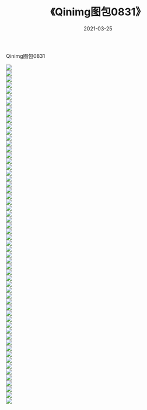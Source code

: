 ﻿---
layout: post
title:  《Qinimg图包0831》
date:   2021-03-25
img: http://imgx.orgx.ga/Qinimg图包/Qinimg图包0831/000.jpg
categories: [美女, 清纯, 唯美]
---

Qinimg图包0831

 ![](http://imgx.orgx.ga/Qinimg图包/Qinimg图包0831/001.jpg) <br>![](http://imgx.orgx.ga/Qinimg图包/Qinimg图包0831/002.jpg) <br>![](http://imgx.orgx.ga/Qinimg图包/Qinimg图包0831/003.jpg) <br>![](http://imgx.orgx.ga/Qinimg图包/Qinimg图包0831/004.jpg) <br>![](http://imgx.orgx.ga/Qinimg图包/Qinimg图包0831/005.jpg) <br>![](http://imgx.orgx.ga/Qinimg图包/Qinimg图包0831/006.jpg) <br>![](http://imgx.orgx.ga/Qinimg图包/Qinimg图包0831/007.jpg) <br>![](http://imgx.orgx.ga/Qinimg图包/Qinimg图包0831/008.jpg) <br>![](http://imgx.orgx.ga/Qinimg图包/Qinimg图包0831/009.jpg) <br>![](http://imgx.orgx.ga/Qinimg图包/Qinimg图包0831/010.jpg) <br>![](http://imgx.orgx.ga/Qinimg图包/Qinimg图包0831/011.jpg) <br>![](http://imgx.orgx.ga/Qinimg图包/Qinimg图包0831/012.jpg) <br>![](http://imgx.orgx.ga/Qinimg图包/Qinimg图包0831/013.jpg) <br>![](http://imgx.orgx.ga/Qinimg图包/Qinimg图包0831/014.jpg) <br>![](http://imgx.orgx.ga/Qinimg图包/Qinimg图包0831/015.jpg) <br>![](http://imgx.orgx.ga/Qinimg图包/Qinimg图包0831/016.jpg) <br>![](http://imgx.orgx.ga/Qinimg图包/Qinimg图包0831/017.jpg) <br>![](http://imgx.orgx.ga/Qinimg图包/Qinimg图包0831/018.jpg) <br>![](http://imgx.orgx.ga/Qinimg图包/Qinimg图包0831/019.jpg) <br>![](http://imgx.orgx.ga/Qinimg图包/Qinimg图包0831/020.jpg) <br>![](http://imgx.orgx.ga/Qinimg图包/Qinimg图包0831/021.jpg) <br>![](http://imgx.orgx.ga/Qinimg图包/Qinimg图包0831/022.jpg) <br>![](http://imgx.orgx.ga/Qinimg图包/Qinimg图包0831/023.jpg) <br>![](http://imgx.orgx.ga/Qinimg图包/Qinimg图包0831/024.jpg) <br>![](http://imgx.orgx.ga/Qinimg图包/Qinimg图包0831/025.jpg) <br>![](http://imgx.orgx.ga/Qinimg图包/Qinimg图包0831/026.jpg) <br>![](http://imgx.orgx.ga/Qinimg图包/Qinimg图包0831/027.jpg) <br>![](http://imgx.orgx.ga/Qinimg图包/Qinimg图包0831/028.jpg) <br>![](http://imgx.orgx.ga/Qinimg图包/Qinimg图包0831/029.jpg) <br>![](http://imgx.orgx.ga/Qinimg图包/Qinimg图包0831/030.jpg) <br>![](http://imgx.orgx.ga/Qinimg图包/Qinimg图包0831/031.jpg) <br>![](http://imgx.orgx.ga/Qinimg图包/Qinimg图包0831/032.jpg) <br>![](http://imgx.orgx.ga/Qinimg图包/Qinimg图包0831/033.jpg) <br>![](http://imgx.orgx.ga/Qinimg图包/Qinimg图包0831/034.jpg) <br>![](http://imgx.orgx.ga/Qinimg图包/Qinimg图包0831/035.jpg) <br>![](http://imgx.orgx.ga/Qinimg图包/Qinimg图包0831/036.jpg) <br>![](http://imgx.orgx.ga/Qinimg图包/Qinimg图包0831/037.jpg) <br>![](http://imgx.orgx.ga/Qinimg图包/Qinimg图包0831/038.jpg) <br>![](http://imgx.orgx.ga/Qinimg图包/Qinimg图包0831/039.jpg) <br>![](http://imgx.orgx.ga/Qinimg图包/Qinimg图包0831/040.jpg) <br>![](http://imgx.orgx.ga/Qinimg图包/Qinimg图包0831/041.jpg) <br>![](http://imgx.orgx.ga/Qinimg图包/Qinimg图包0831/042.jpg) <br>![](http://imgx.orgx.ga/Qinimg图包/Qinimg图包0831/043.jpg) <br>![](http://imgx.orgx.ga/Qinimg图包/Qinimg图包0831/044.jpg) <br>![](http://imgx.orgx.ga/Qinimg图包/Qinimg图包0831/045.jpg) <br>![](http://imgx.orgx.ga/Qinimg图包/Qinimg图包0831/046.jpg) <br>![](http://imgx.orgx.ga/Qinimg图包/Qinimg图包0831/047.jpg) <br>![](http://imgx.orgx.ga/Qinimg图包/Qinimg图包0831/048.jpg) <br>![](http://imgx.orgx.ga/Qinimg图包/Qinimg图包0831/049.jpg) <br>![](http://imgx.orgx.ga/Qinimg图包/Qinimg图包0831/050.jpg) <br>![](http://imgx.orgx.ga/Qinimg图包/Qinimg图包0831/051.jpg) <br>![](http://imgx.orgx.ga/Qinimg图包/Qinimg图包0831/052.jpg) <br>![](http://imgx.orgx.ga/Qinimg图包/Qinimg图包0831/053.jpg) <br>![](http://imgx.orgx.ga/Qinimg图包/Qinimg图包0831/054.jpg) <br>![](http://imgx.orgx.ga/Qinimg图包/Qinimg图包0831/055.jpg) <br>![](http://imgx.orgx.ga/Qinimg图包/Qinimg图包0831/056.jpg) <br>![](http://imgx.orgx.ga/Qinimg图包/Qinimg图包0831/057.jpg) <br>![](http://imgx.orgx.ga/Qinimg图包/Qinimg图包0831/058.jpg) <br>